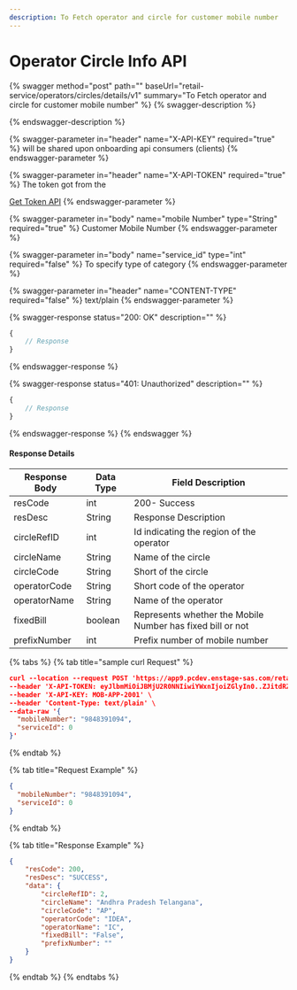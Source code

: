 ```yaml
---
description: To Fetch operator and circle for customer mobile number
---
```


# Operator Circle Info API

{% swagger method="post" path="" baseUrl="<domain>retail-service/operators/circles/details/v1" summary="To Fetch operator and circle for customer mobile number" %}
{% swagger-description %}

{% endswagger-description %}

{% swagger-parameter in="header" name="X-API-KEY" required="true" %}
will be shared upon onboarding api consumers (clients)
{% endswagger-parameter %}

{% swagger-parameter in="header" name="X-API-TOKEN" required="true" %}
The token got from the

[Get Token API](../../market-place/api-specification/get-token-api.md)
{% endswagger-parameter %}

{% swagger-parameter in="body" name="mobile Number" type="String" required="true" %}
Customer Mobile Number
{% endswagger-parameter %}

{% swagger-parameter in="body" name="service_id" type="int" required="false" %}
To specify type of category
{% endswagger-parameter %}

{% swagger-parameter in="header" name="CONTENT-TYPE" required="false" %}
text/plain
{% endswagger-parameter %}

{% swagger-response status="200: OK" description="" %}
```javascript
{
    // Response
}
```
{% endswagger-response %}

{% swagger-response status="401: Unauthorized" description="" %}
```javascript
{
    // Response
}
```
{% endswagger-response %}
{% endswagger %}

#### Response Details

| Response Body | Data Type | Field Description                                          |
| ------------- | --------- | ---------------------------------------------------------- |
| resCode       | int       | 200- Success                                               |
| resDesc       | String    | Response Description                                       |
| circleRefID   | int       | Id indicating the region of the operator                   |
| circleName    | String    | Name of the circle                                         |
| circleCode    | String    | Short of the circle                                        |
| operatorCode  | String    | Short code of the operator                                 |
| operatorName  | String    | Name of the operator                                       |
| fixedBill     | boolean   | Represents whether the Mobile Number has fixed bill or not |
| prefixNumber  | int       | Prefix number of mobile number                             |

{% tabs %}
{% tab title="sample curl  Request" %}
```json
curl --location --request POST 'https://app9.pcdev.enstage-sas.com/retail-service/operators/circles/details/v1' \
--header 'X-API-TOKEN: eyJlbmMiOiJBMjU2R0NNIiwiYWxnIjoiZGlyIn0..ZJitdRZXJMeJkxFz.PuV48dCHwNI8gt0u1p7wVo8MiLNgyC5BfCkz7Qvpn2NNzXHEgVsfhd4AAHyCq0-FpMHBd5_kR2yZw-fZ-ZQHIqgT-PUOy4H9w1OBDuw0jWfcRtPnT8BNV1bDO7OvVKBplVksyifTLIYX5zFu4HfmHXygEBvv11sL8WUVHyTH8QgLMHLu2qT7l0UBTGHD8pgcZeZAQFdEXPpkglbRVdOedUda7Am1-NSvPLch5s1vyxRNrlR--8xzlfE5munVeYp8ln6L1A.foUnrZNCjNqEcoA_6u9SOw' \
--header 'X-API-KEY: MOB-APP-2001' \
--header 'Content-Type: text/plain' \
--data-raw '{
  "mobileNumber": "9848391094",
  "serviceId": 0
}'
```
{% endtab %}

{% tab title="Request Example" %}
```json
{
  "mobileNumber": "9848391094",
  "serviceId": 0
}
```
{% endtab %}

{% tab title="Response Example" %}
```json
{
    "resCode": 200,
    "resDesc": "SUCCESS",
    "data": {
        "circleRefID": 2,
        "circleName": "Andhra Pradesh Telangana",
        "circleCode": "AP",
        "operatorCode": "IDEA",
        "operatorName": "IC",
        "fixedBill": "False",
        "prefixNumber": ""
    }
}
```
{% endtab %}
{% endtabs %}

